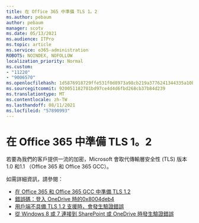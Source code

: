 ```yaml
---
title: 在 Office 365 中準備 TLS 1。2
ms.author: pebaum
author: pebaum
manager: scotv
ms.date: 05/13/2021
ms.audience: ITPro
ms.topic: article
ms.service: o365-administration
ROBOTS: NOINDEX, NOFOLLOW
localization_priority: Normal
ms.custom:
- "11220"
- "9006570"
ms.openlocfilehash: 1d5876918729ffe531f0d8973a98cb219a3776241344335a10b4cde4d0775a99
ms.sourcegitcommit: 920051182781bd97ce4d4d6fbd268cb37b84d239
ms.translationtype: MT
ms.contentlocale: zh-TW
ms.lasthandoff: 08/11/2021
ms.locfileid: "57890993"
---
```

# <a name="preparing-for-tls-12-in-office-365"></a>在 Office 365 中準備 TLS 1。2

若要為我們的客戶提供一流的加密，Microsoft 會取代傳輸層安全性 (TLS) 版本1.0 和1.1 （Office 365 和 Office 365 GCC）。 

如需詳細資訊，請參閱：

- [在 Office 365 和 Office 365 GCC 中準備 TLS 1.2](https://docs.microsoft.com/microsoft-365/compliance/prepare-tls-1.2-in-office-365)
- [錯誤碼：登入 OneDrive 時的0x8004deb4](https://support.microsoft.com/office/error-code-0x8004deb4-when-signing-in-to-onedrive-e8a8d97c-a87e-4dda-a67e-bae4fef05dcb)
- [用戶端不具備 TLS 1.2 支援時，會發生驗證錯誤](https://docs.microsoft.com/sharepoint/troubleshoot/administration/authentication-errors-tls12-support)
- [從 Windows 8 或 7 連接到 SharePoint 或 OneDrive 時發生驗證錯誤](https://docs.microsoft.com/sharepoint/troubleshoot/administration/authentication-errors-windows7)